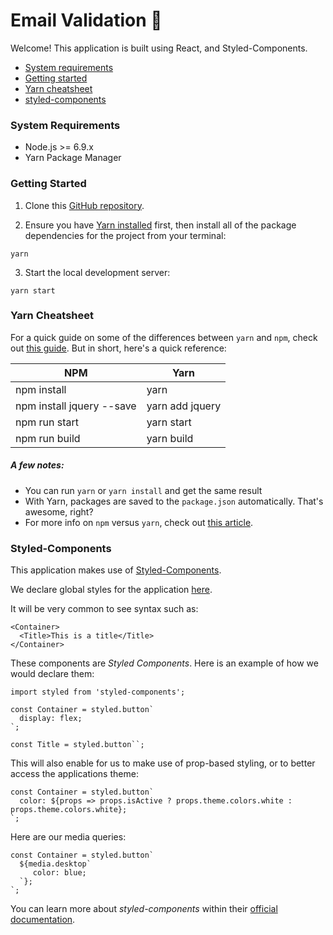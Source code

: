 # Email Validation :email:

Welcome! This application is built using React, and Styled-Components.

- [System requirements](https://github.com/JesseNoseworthy/email-validation#system-requirements)
- [Getting started](https://github.com/JesseNoseworthy/email-validation#getting-started)
- [Yarn cheatsheet](https://github.com/JesseNoseworthy/email-validation#yarn-cheatsheet)
- [styled-components](https://github.com/JesseNoseworthy/email-validation#styled-components)

### System Requirements

- Node.js >= 6.9.x
- Yarn Package Manager

### Getting Started

1. Clone this [GitHub repository](https://github.com/JesseNoseworthy/email-validation). 

2. Ensure you have [Yarn installed](https://yarnpkg.com/en/docs/instal) first, then install all of the package dependencies for the project from your terminal:

```
yarn
```

3. Start the local development server:

```
yarn start
```

### Yarn Cheatsheet

For a quick guide on some of the differences between `yarn` and `npm`, check out [this guide](https://yarnpkg.com/lang/en/docs/migrating-from-npm/#toc-cli-commands-comparison). But in short, here's a quick reference:

| NPM                       | Yarn                  |
|---------------------------|-----------------------|
| npm install               |  yarn || yarn install |
| npm install jquery --save | yarn add jquery       |
| npm run start             | yarn start            |
| npm run build             | yarn build            |

##### A few notes:
- You can run `yarn` or `yarn install` and get the same result
- With Yarn, packages are saved to the `package.json` automatically. That's awesome, right?
- For more info on `npm` versus `yarn`, check out [this article](https://scotch.io/tutorials/yarn-package-manager-an-improvement-over-npm).

### Styled-Components

This application makes use of [Styled-Components](https://github.com/styled-components/styled-components). 

We declare global styles for the application [here](https://github.com/JesseNoseworthy/email-validation/blob/master/src/app/globalStyles.js).

It will be very common to see syntax such as:

```
<Container>
  <Title>This is a title</Title>
</Container>
``` 

These components are _Styled Components_. Here is an example of how we would declare them:

```
import styled from 'styled-components';

const Container = styled.button`
  display: flex;
`;

const Title = styled.button``;

```

This will also enable for us to make use of prop-based styling, or to better access the applications theme:

```
const Container = styled.button`
  color: ${props => props.isActive ? props.theme.colors.white : props.theme.colors.white};
`;

```

Here are our media queries:

```
const Container = styled.button`
  ${media.desktop`
     color: blue;
  `};
`;

```

You can learn more about _styled-components_ within their [official documentation](https://www.styled-components.com).
